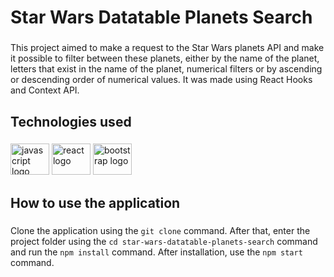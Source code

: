 <h1 align="left">Star Wars Datatable Planets Search</h1>

###

<p align="left">This project aimed to make a request to the Star Wars planets API and make it possible to filter between these planets, either by the name of the planet, letters that exist in the name of the planet, numerical filters or by ascending or descending order of numerical values. It was made using React Hooks and Context API.</p>

###

<h2 align="left">Technologies used</h2>

###

<div align="left">
  <img src="https://cdn.jsdelivr.net/gh/devicons/devicon/icons/javascript/javascript-original.svg" height="50" width="62" alt="javascript logo"  />
  <img src="https://cdn.jsdelivr.net/gh/devicons/devicon/icons/react/react-original.svg" height="50" width="62" alt="react logo"  />
  <img src="https://cdn.jsdelivr.net/gh/devicons/devicon/icons/bootstrap/bootstrap-original.svg" height="50" width="62" alt="bootstrap logo"  />
</div>

###

<h2 align="left">How to use the application</h2>

###

Clone the application using the `git clone` command. After that, enter the project folder using the `cd star-wars-datatable-planets-search` command and run the `npm install` command. After installation, use the `npm start` command.

###
